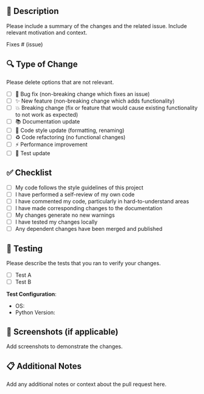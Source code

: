 ## 📝 Description

Please include a summary of the changes and the related issue. Include relevant motivation and context.

Fixes # (issue)

## 🔍 Type of Change

Please delete options that are not relevant.

- [ ] 🐛 Bug fix (non-breaking change which fixes an issue)
- [ ] ✨ New feature (non-breaking change which adds functionality)
- [ ] 💥 Breaking change (fix or feature that would cause existing functionality to not work as expected)
- [ ] 📚 Documentation update
- [ ] 🎨 Code style update (formatting, renaming)
- [ ] ♻️ Code refactoring (no functional changes)
- [ ] ⚡ Performance improvement
- [ ] 🧪 Test update

## ✅ Checklist

- [ ] My code follows the style guidelines of this project
- [ ] I have performed a self-review of my own code
- [ ] I have commented my code, particularly in hard-to-understand areas
- [ ] I have made corresponding changes to the documentation
- [ ] My changes generate no new warnings
- [ ] I have tested my changes locally
- [ ] Any dependent changes have been merged and published

## 🧪 Testing

Please describe the tests that you ran to verify your changes.

- [ ] Test A
- [ ] Test B

**Test Configuration**:

- OS:
- Python Version:

## 📸 Screenshots (if applicable)

Add screenshots to demonstrate the changes.

## 📋 Additional Notes

Add any additional notes or context about the pull request here.
